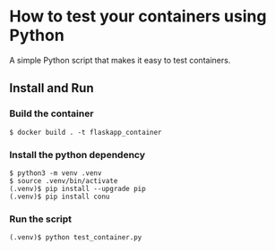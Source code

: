 # How to test your containers using Python

A simple Python script that makes it easy to test containers.

## Install and Run

### Build the container

```
$ docker build . -t flaskapp_container
```

### Install the python dependency

```
$ python3 -m venv .venv
$ source .venv/bin/activate
(.venv)$ pip install --upgrade pip
(.venv)$ pip install conu
```

### Run the script

```
(.venv)$ python test_container.py
```
